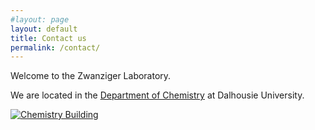 ```yaml
---
#layout: page
layout: default
title: Contact us
permalink: /contact/
---
```

Welcome to the Zwanziger Laboratory.

We are located in the [Department of Chemistry](https://dal.ca/faculty/science/chemistry.html) at Dalhousie University.

[![Chemistry Building](/assets/images/DalChemBuilding.jpg)](https://dal.ca/faculty/science/chemistry.html)

